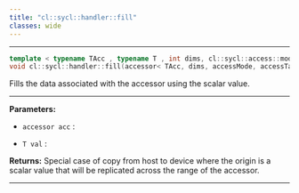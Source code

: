 ```yaml
---
title: "cl::sycl::handler::fill"
classes: wide
---
```


---

```cpp
template < typename TAcc , typename T , int dims, cl::sycl::access::mode accessMode, cl::sycl::access::target accessTarget, access::placeholder isPlaceholder, COMPUTECPP_ENABLE_IF(TAcc,(detail::can_copy_types< T, TAcc >::value && detail::is_write_mode< accessMode >::value))  >
void cl::sycl::handler::fill(accessor< TAcc, dims, accessMode, accessTarget, isPlaceholder > acc, T val)
```


Fills the data associated with the accessor using the scalar value.


---
**Parameters:**

 - `accessor acc`
:

 - `T val`
:

**Returns:** Special case of copy from host to device where the origin is a scalar value that will be replicated across the range of the accessor.

---
